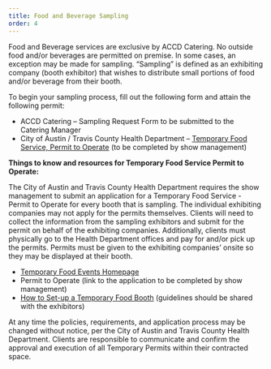 ```yaml
---
title: Food and Beverage Sampling
order: 4
---
```


Food and Beverage services are exclusive by ACCD Catering. No outside food and/or beverages are permitted on premise. In some cases, an exception may be made for sampling. “Sampling” is defined as an exhibiting company (booth exhibitor) that wishes to distribute small portions of food and/or beverage from their booth.

To begin your sampling process, fill out the following form and attain the following permit:

- ACCD Catering – Sampling Request Form to be submitted to the Catering Manager
- City of Austin / Travis County Health Department – [Temporary Food Service, Permit to Operate](http://www.austintexas.gov/sites/default/files/files/Health/Environmental/Food/Operational_Permit_Application_TFE_111918.pdf) (to be completed by show management)

**Things to know and resources for Temporary Food Service Permit to Operate:**

The City of Austin and Travis County Health Department requires the show management to submit an application for a Temporary Food Service - Permit to Operate for every booth that is sampling. The individual exhibiting companies may not apply for the permits themselves. Clients will need to collect the information from the sampling exhibitors and submit for the permit on behalf of the exhibiting companies. Additionally, clients must physically go to the Health Department offices and pay for and/or pick up the permits. Permits must be given to the exhibiting companies’ onsite so they may be displayed at their booth.

- [Temporary Food Events Homepage](http://www.austintexas.gov/department/temporary-food-events)
- Permit to Operate (link to the application to be completed by show management)
- [How to Set-up a Temporary Food Booth](http://www.austintexas.gov/sites/default/files/files/Health/Environmental/RevisedSite/Requirements_Guide.pdf) (guidelines should be shared with the exhibitors)

At any time the policies, requirements, and application process may be changed without notice, per the City of Austin and Travis County Health Department. Clients are responsible to communicate and confirm the approval and execution of all Temporary Permits within their contracted space.
